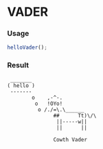 
VADER
===

### Usage

```js
helloVader();
```

### Result

```
 _______
( hello )
 -------
        o    ,-^-.
         o   !OYo!
          o /./=\.\______
               ##      Tt)\/\
                ||-----w||
                ||      ||

               Cowth Vader
```
    